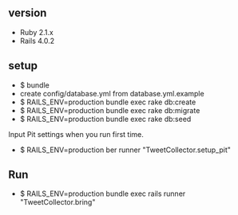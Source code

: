 ## version

* Ruby 2.1.x
* Rails 4.0.2

## setup

* $ bundle
* create config/database.yml from database.yml.example
* $ RAILS_ENV=production bundle exec rake db:create
* $ RAILS_ENV=production bundle exec rake db:migrate
* $ RAILS_ENV=production bundle exec rake db:seed

Input Pit settings when you run first time.
* $ RAILS_ENV=production ber runner "TweetCollector.setup_pit"

## Run

* $ RAILS_ENV=production bundle exec rails runner "TweetCollector.bring"
